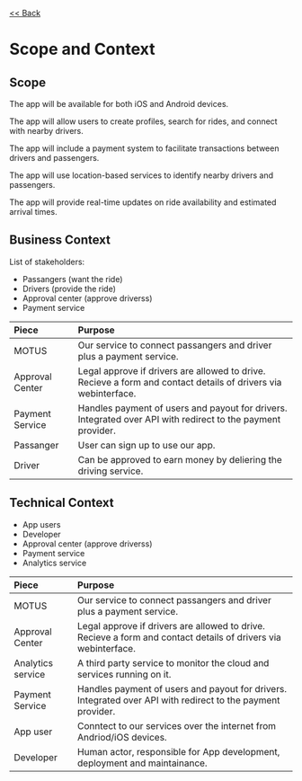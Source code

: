 [<< Back](/README.md)

# Scope and Context

## Scope 

The app will be available for both iOS and Android devices.

The app will allow users to create profiles, search for rides, and connect with nearby drivers.

The app will include a payment system to facilitate transactions between drivers and passengers.

The app will use location-based services to identify nearby drivers and passengers.

The app will provide real-time updates on ride availability and estimated arrival times.

## Business Context 

List of stakeholders: 

- Passangers (want the ride)
- Drivers (provide the ride)
- Approval center (approve driverss)
- Payment service

| Piece     | Purpose |
| :-------- | :------ |
| MOTUS | Our service to connect passangers and driver plus a payment service. |
| Approval Center | Legal approve if drivers are allowed to drive. Recieve a form and contact details of drivers via webinterface. |
| Payment Service | Handles payment of users and payout for drivers. Integrated over API with redirect to the payment provider. |
| Passanger | User can sign up to use our app. |
| Driver | Can be approved to earn money by deliering the driving service. | 

## Technical Context

- App users
- Developer
- Approval center (approve driverss)
- Payment service
- Analytics service 

| Piece     | Purpose |
| :-------- | :------ |
| MOTUS | Our service to connect passangers and driver plus a payment service. |
| Approval Center | Legal approve if drivers are allowed to drive. Recieve a form and contact details of drivers via webinterface. |
| Analytics service| A third party service to monitor the cloud and services running on it. |
| Payment Service | Handles payment of users and payout for drivers. Integrated over API with redirect to the payment provider. |
| App user| Conntect to our services over the internet from Andriod/iOS devices. |
| Developer | Human actor, responsible for App development, deployment and maintainance. |